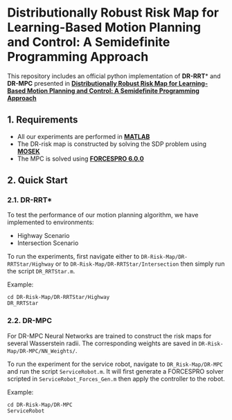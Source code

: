 Distributionally Robust Risk Map for Learning-Based Motion Planning and Control: A Semidefinite Programming Approach
====================================================

This repository includes an official python implementation of **DR-RRT*** and **DR-MPC** presented in **[Distributionally Robust Risk Map for Learning-Based Motion
Planning and Control: A Semidefinite Programming Approach](https://arxiv.org/pdf/2105.00657.pdf)**


## 1. Requirements
- All our experiments are performed in **[MATLAB](https://kr.mathworks.com/products/matlab.html)**
- The DR-risk map is constructed by solving the SDP problem using **[MOSEK](https://www.mosek.com)**
- The MPC is solved using **[FORCESPRO 6.0.0](https://forces.embotech.com/)**

## 2. Quick Start

### 2.1. DR-RRT*

To test the performance of our motion planning algorithm, we have implemented to environments:
- Highway Scenario
- Intersection Scenario

To run the experiments, first navigate either to `DR-Risk-Map/DR-RRTStar/Highway` or to `DR-Risk-Map/DR-RRTStar/Intersection` then simply run the script `DR_RRTStar.m`.

Example:
```
cd DR-Risk-Map/DR-RRTStar/Highway
DR_RRTStar
```

### 2.2. DR-MPC

For DR-MPC Neural Networks are trained to construct the risk maps for several Wasserstein radii. The corresponding weights are saved in `DR-Risk-Map/DR-MPC/NN_Weights/`.

To run the experiment for the service robot, navigate to `DR_Risk-Map/DR-MPC` and run the script `ServiceRobot.m`. It will first generate a FORCESPRO solver scripted in `ServiceRobot_Forces_Gen.m` then apply the controller to the robot.

Example:
```
cd DR-Risk-Map/DR-MPC
ServiceRobot
```


